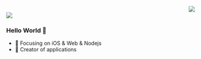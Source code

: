 <img align="right" src="https://github-readme-stats.vercel.app/api?username=cheen&show_icons=true&icon_color=CE1D2D&text_color=718096&bg_color=00000000&hide_title=true&hide_border=true" />
</br>
<img src="https://github-readme-stats.vercel.app/api/top-langs/?username=kittenyang&layout=compact" /> 

### Hello World 👋

- :orange_book: Focusing on iOS & Web & Nodejs
- :hammer: Creator of applications
